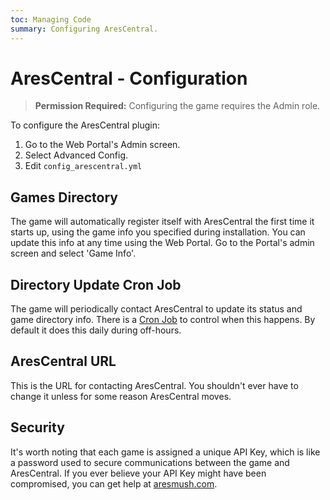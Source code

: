 ```yaml
---
toc: Managing Code
summary: Configuring AresCentral.
---
```

# AresCentral - Configuration

> **Permission Required:** Configuring the game requires the Admin role.

To configure the AresCentral plugin:

1. Go to the Web Portal's Admin screen.  
2. Select Advanced Config.
3. Edit `config_arescentral.yml`

## Games Directory

The game will automatically register itself with AresCentral the first time it starts up, using the game info you specified during installation.  You can update this info at any time using the Web Portal.  Go to the Portal's admin screen and select 'Game Info'.

## Directory Update Cron Job

The game will periodically contact AresCentral to update its status and game directory info.  There is a [Cron Job](http://www.aresmush.com/tutorials/configuring-cron) to control when this happens.  By default it does this daily during off-hours.

## AresCentral URL

This is the URL for contacting AresCentral.  You shouldn't ever have to change it unless for some reason AresCentral moves.

## Security

It's worth noting that each game is assigned a unique API Key, which is like a password used to secure communications between the game and AresCentral.  If you ever believe your API Key might have been compromised, you can get help at [aresmush.com](http://aresmush.com/feedback).
